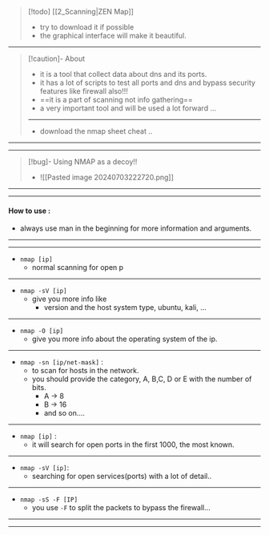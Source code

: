 
 >[!todo]  [[2_Scanning|ZEN Map]]
 >- try to download it if possible
 >- the graphical interface will make it beautiful.
 
---

 >[!caution]- About
 >- it is a tool that collect data about dns and its ports.
 >- it has a lot of scripts to test all ports and dns and bypass security features like firewall also!!!
 >- ==it is a part of scanning not info gathering==
 >- a very important tool and will be used a lot forward ...
>---
>- download the nmap sheet cheat ..

---
---

>[!bug]- Using NMAP as a decoy!!
>- ![[Pasted image 20240703222720.png]]

---
***
#### How to use :

- always use man in the beginning for more information and arguments. 
---
---
- `nmap [ip]`
	- normal scanning for open p
---
- `nmap -sV [ip]` 	
	- give you more info like
		- version and the host system type, ubuntu, kali, ...
---
- `nmap -O [ip]`
	- give you more info about the operating system of the ip.
---
- `nmap -sn [ip/net-mask]` :
	- to scan for hosts in the network.
	- you should provide the category, A, B,C, D or E with the number of bits.
		 - A -> 8
		 - B -> 16 
		 - and so on....
---
 - `nmap [ip]` :
	 - it will search for open ports in the first 1000, the most known.
---
 - `nmap -sV [ip]`:
	 - searching for open services(ports) with a lot of detail..
---
- `nmap -sS -F [IP]`
	- you use `-F` to split the packets to bypass the firewall...

---
---
